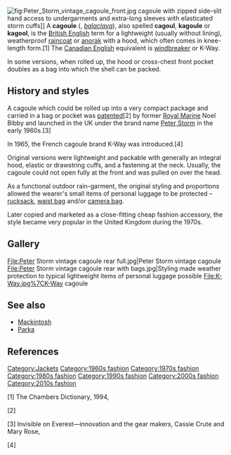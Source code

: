 ![](Peter_Storm_vintage_cagoule_front.jpg "fig:Peter_Storm_vintage_cagoule_front.jpg")
cagoule with zipped side-slit hand access to undergarments and
extra-long sleeves with elasticated storm cuffs\]\] A **cagoule** (,
*[balaclava](Balaclava_(clothing) "wikilink")*), also spelled
**cagoul**, **kagoule** or **kagool**, is the [British
English](British_English "wikilink") term for a lightweight (usually
without lining), weatherproof [raincoat](raincoat "wikilink") or
[anorak](anorak "wikilink") with a hood, which often comes in
knee-length form.[1] The [Canadian English](Canadian_English "wikilink")
equivalent is [windbreaker](windbreaker "wikilink") or K-Way.

In some versions, when rolled up, the hood or cross-chest front pocket
doubles as a bag into which the shell can be packed.

## History and styles

A cagoule which could be rolled up into a very compact package and
carried in a bag or pocket was [patented](patent "wikilink")[2] by
former [Royal Marine](Royal_Marine "wikilink") Noel Bibby and launched
in the UK under the brand name [Peter
Storm](Peter_Storm_(clothing) "wikilink") in the early 1960s.[3]

In 1965, the French cagoule brand K-Way was introduced.[4]

Original versions were lightweight and packable with generally an
integral hood, elastic or drawstring cuffs, and a fastening at the neck.
Usually, the cagoule could not open fully at the front and was pulled on
over the head.

As a functional outdoor rain-garment, the original styling and
proportions allowed the wearer's small items of personal luggage to be
protected – [rucksack](rucksack "wikilink"), [waist
bag](fanny_pack "wikilink") and/or [camera bag](camera_bag "wikilink").

Later copied and marketed as a close-fitting cheap fashion accessory,
the style became very popular in the United Kingdom during the 1970s.

## Gallery

<File:Peter> Storm vintage cagoule rear full.jpg\|Peter Storm vintage
cagoule <File:Peter> Storm vintage cagoule rear with bags.jpg\|Styling
made weather protection to typical lightweight items of personal luggage
possible <File:K-Way.jpg%7CK-Way> cagoule

## See also

-   [Mackintosh](Mackintosh "wikilink")
-   [Parka](Parka "wikilink")

## References

[Category:Jackets](Category:Jackets "wikilink") [Category:1960s
fashion](Category:1960s_fashion "wikilink") [Category:1970s
fashion](Category:1970s_fashion "wikilink") [Category:1980s
fashion](Category:1980s_fashion "wikilink") [Category:1990s
fashion](Category:1990s_fashion "wikilink") [Category:2000s
fashion](Category:2000s_fashion "wikilink") [Category:2010s
fashion](Category:2010s_fashion "wikilink")

[1] The Chambers Dictionary, 1994,

[2]

[3] Invisible on Everest—innovation and the gear makers, Cassie Crute
and Mary Rose,

[4]